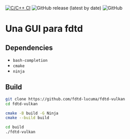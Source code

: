 [![C/C++ CI](https://github.com/fdtd-lucuma/fdtd-vulkan/workflows/C/C++%20CI/badge.svg)](https://github.com/fdtd-lucuma/fdtd-vulkan/actions?query=workflow%3A%22C%2FC%2B%2B+CI%22)
![GitHub release (latest by date)](https://img.shields.io/github/v/release/fdtd-lucuma/fdtd-vulkan?logo=github)
![GitHub](https://img.shields.io/github/license/fdtd-lucuma/fdtd-vulkan?logo=gnu)

# Una GUI para fdtd

## Dependencies

* `bash-completion`
* `cmake`
* `ninja`

## Build
``` bash
git clone https://github.com/fdtd-lucuma/fdtd-vulkan
cd fdtd-vulkan

cmake -B build -G Ninja
cmake --build build

cd build
./fdtd-vulkan
```
